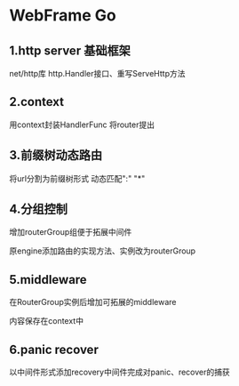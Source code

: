 # WebFrame Go

## 1.http server 基础框架

net/http库
http.Handler接口、重写ServeHttp方法

## 2.context

用context封装HandlerFunc
将router提出

## 3.前缀树动态路由

将url分割为前缀树形式
动态匹配":"  "*"

## 4.分组控制

增加routerGroup组便于拓展中间件

原engine添加路由的实现方法、实例改为routerGroup

## 5.middleware

在RouterGroup实例后增加可拓展的middleware

内容保存在context中

## 6.panic recover

以中间件形式添加recovery中间件完成对panic、recover的捕获
